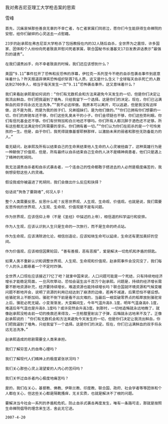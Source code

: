 我对弗吉尼亚理工大学枪击案的思索

雪峰


    首先，沉痛哀悼那些善良无辜的不幸亡者，与亡者家属们同悲泣，愿你们今生能获得生命禅院的安慰，给你们破碎的心灵送去一点慰藉。

    23岁的赵承熙在弗吉尼亚大学枪杀了包括教授在内的32人随后自杀，全世界为之震惊，许多国家、团体和个人纷纷向死者致哀并慰问死者家属，联合国秘书长潘基文17日发表讲话表示“最强烈的谴责”。

    在我们谴责凶手，向不幸者致哀的时候，我们还应该想到什么？

    美国“9.11”事件拉开了恐怖和反恐怖的序幕，伊拉克一系列至今不绝的自杀性袭击事件到底意味着什么？昨天报道菲律宾恐怖组织斩首7名人质，这又是什么含义？全球每天自杀死亡的人数达到2700多人，相当于每天发生一次“9.11”恐怖袭击事件。这又意味着什么？

    我们来看赵承熙是如何说的：“你们有无数机会和方法来避免今天发生的一切，但是你们决定让我流出鲜血，你们把我逼到了墙角，只给我留下一个选择。这是你们的决定。现在，你们已沾满鲜血的双手将永远无法洗净。”“我不必这样做。我原本可以离开，可以逃避，但是我没有这样做，这不是为我，而是为我的孩子们、兄弟姐妹们，是为他们做的。”“你们已拥有你们想要的一切，你们的奔驰车还不够，你们这些乳臭未干的小子。你们金项链也不够，你们这些势利眼。你们有信托基金还不够。你们有伏特加和白兰地还不够吗。你们所有人都沉醉于酒色还不足够。所有这些都无法满足你们所需要的享乐。你们拥有着一切。”“你们认为你们在扼杀的是一个可怜男孩的一生。但是，由于你们，我死得就像基督耶稣那样，以激励未来的弱者和那些无防备能力的人。”

    毫无疑问，赵承熙及所有以结束自己的生命来结束他人生命的人心灵被扭曲了，这种英雄行为是一种颠倒了价值观，但是，所有最终以自杀结束自己生命的人决不是精神病患者，他们只是遇上了精神的死胡同。

    我无法谴责自杀者和自杀式袭击者，一个连自己的性命都敢于搭进去的人必然是极度痛苦的，我倒想安慰这些人的灵魂。

    假设我或你被逼进了死胡同，我们会做出什么反应和抉择？

    俗话说“狗急了要跳墙”,何况人乎！

    整个人类需要反思。反思什么呢？反思世界观、人生观、生命观、价值观。也就是说，我们需要反思传统的世界观、人生观、生命观、价值观是不是有问题。

    作为世界观，应该信仰上帝（不是《圣经》中描述的上帝），相信道的科学运行和安排。

    作为人生观，应该认识到人生只是生命的一次旅行，而不是生命的终点站。

    作为生命观，应该清除进化论，相信创造论，应该知晓生命可以延续，生命还有更加美好的空间。

    作为价值观，应该相信因果轮回，“善有善报，恶有恶报”，爱是解决一切危机和矛盾的钥匙。

    如果人类不重新认识和调整世界观、人生观、生命观和价值观，赵承熙事件会没完没了，我们每个人的头上都悬着一个不定时炸弹。

    全世界人口现在应该接近77亿了吧？就拿中国来说，人口问题可能是一个死结，只有持续地经济增长才能稳定局面，一旦风吹草动，恐怕会诞生出千百万个赵承熙。问题是，持续的经济增长需要不断地资源补充，经济要持续增长，难道资源也能持续增长吗？联合国就环境资源和气候变暖问题不断地开会，说明了资源的利用已经达到了崩溃的边缘，若再不减速，后果恐怕不堪设想。给骆驼背上不断加码，骆驼不倒下前是看不出灾难的，当最后一根突破零界点的稻草放到骆驼背上后，骆驼必死无疑。小变渐渐发，大变瞬间生，今年气温升高0.1度，明年气温身高0.1度，难道后年气温也是升高0.1度吗？或许突然会升高3度。到那时，一切地追悔就永远地晚了，就像赵承熙没枪击前一切的挽救还来得及，一旦枪膛里射出了子弹，后悔就永远地来不及了。正像赵承熙说的：“你们有无数机会和方法来避免今天发生的一切，但是你们决定让我流出鲜血，你们把我逼到了墙角，只给我留下一个选择。这是你们的决定。现在，你们已沾满鲜血的双手将永远无法洗净。”

    赵承熙造成的悲剧需要全人类来承担。

    我们了解穷苦人的自卑心理吗？

    我们了解现代人们精神上的极度紧张状况吗？

    我们关心那些心灵上渴望爱的人内心的苦闷吗？

    我们关怀过自杀者内心极度地痛苦吗？

    是的，我们在关心，基督教、佛教、伊斯兰教、印度教、联合国、政府、社会学者等等团体和个人都在关心，但这些关心都是隔靴搔痒，无关实质，也就是解决不了根的问题。

    要解决当今社会一系列的矛盾和危机，防止自杀式袭击再度发生，唯有一条路可走，那就是按照生命禅院倡导的理念来生活，舍此无它途。

    2007-4-20



